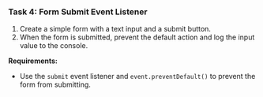 ### **Task 4: Form Submit Event Listener**
1. Create a simple form with a text input and a submit button.
2. When the form is submitted, prevent the default action and log the input value to the console.

**Requirements:**
- Use the `submit` event listener and `event.preventDefault()` to prevent the form from submitting.